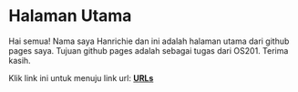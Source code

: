# Halaman Utama
Hai semua! Nama saya Hanrichie dan ini adalah halaman utama dari github pages saya.
Tujuan github pages adalah sebagai tugas dari OS201.
Terima kasih.

Klik link ini untuk menuju link url: [**URLs**](https://hanrichie.github.io/os201/url)

